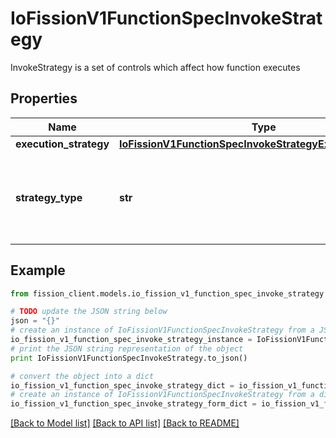 # IoFissionV1FunctionSpecInvokeStrategy

InvokeStrategy is a set of controls which affect how function executes

## Properties

Name | Type | Description | Notes
------------ | ------------- | ------------- | -------------
**execution_strategy** | [**IoFissionV1FunctionSpecInvokeStrategyExecutionStrategy**](IoFissionV1FunctionSpecInvokeStrategyExecutionStrategy.md) |  | [optional] 
**strategy_type** | **str** | StrategyType is the strategy type of function. Now it only supports &#39;execution&#39;. | [optional] 

## Example

```python
from fission_client.models.io_fission_v1_function_spec_invoke_strategy import IoFissionV1FunctionSpecInvokeStrategy

# TODO update the JSON string below
json = "{}"
# create an instance of IoFissionV1FunctionSpecInvokeStrategy from a JSON string
io_fission_v1_function_spec_invoke_strategy_instance = IoFissionV1FunctionSpecInvokeStrategy.from_json(json)
# print the JSON string representation of the object
print IoFissionV1FunctionSpecInvokeStrategy.to_json()

# convert the object into a dict
io_fission_v1_function_spec_invoke_strategy_dict = io_fission_v1_function_spec_invoke_strategy_instance.to_dict()
# create an instance of IoFissionV1FunctionSpecInvokeStrategy from a dict
io_fission_v1_function_spec_invoke_strategy_form_dict = io_fission_v1_function_spec_invoke_strategy.from_dict(io_fission_v1_function_spec_invoke_strategy_dict)
```
[[Back to Model list]](../README.md#documentation-for-models) [[Back to API list]](../README.md#documentation-for-api-endpoints) [[Back to README]](../README.md)


